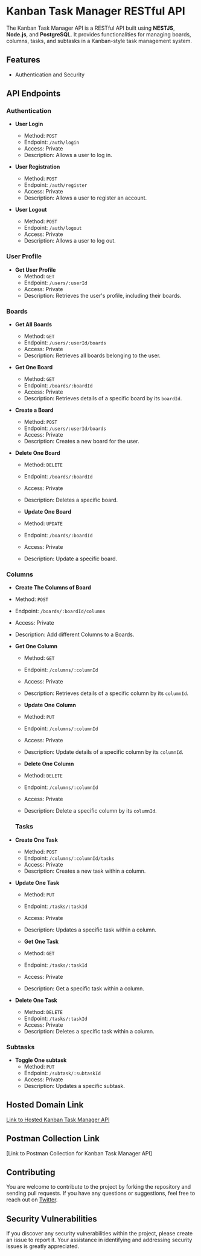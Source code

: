 # Kanban Task Manager RESTful API

The Kanban Task Manager API is a RESTful API built using **NESTJS**, **Node.js**, and **PostgreSQL**. It provides functionalities for managing boards, columns, tasks, and subtasks in a Kanban-style task management system.

## Features

- Authentication and Security

## API Endpoints

### Authentication

- **User Login**
  - Method: `POST`
  - Endpoint: `/auth/login`
  - Access: Private
  - Description: Allows a user to log in.

- **User Registration**
  - Method: `POST`
  - Endpoint: `/auth/register`
  - Access: Private
  - Description: Allows a user to register an account.

- **User Logout**
  - Method: `POST`
  - Endpoint: `/auth/logout`
  - Access: Private
  - Description: Allows a user to log out.

### User Profile

- **Get User Profile**
  - Method: `GET`
  - Endpoint: `/users/:userId`
  - Access: Private
  - Description: Retrieves the user's profile, including their boards.

### Boards

- **Get All Boards**
  - Method: `GET`
  - Endpoint: `/users/:userId/boards`
  - Access: Private
  - Description: Retrieves all boards belonging to the user.

- **Get One Board**
  - Method: `GET`
  - Endpoint: `/boards/:boardId`
  - Access: Private
  - Description: Retrieves details of a specific board by its `boardId`.

- **Create a Board**
  - Method: `POST`
  - Endpoint: `/users/:userId/boards`
  - Access: Private
  - Description: Creates a new board for the user.

- **Delete One Board**
  - Method: `DELETE`
  - Endpoint: `/boards/:boardId`
  - Access: Private
  - Description: Deletes a specific board.
  
  - **Update One Board**
  - Method: `UPDATE`
  - Endpoint: `/boards/:boardId`
  - Access: Private
  - Description: Update a specific board.

### Columns

  - **Create The Columns of Board**
  - Method: `POST`
  - Endpoint: `/boards/:boardId/columns`
  - Access: Private
  - Description: Add different Columns to a Boards.

- **Get One Column**
  - Method: `GET`
  - Endpoint: `/columns/:columnId`
  - Access: Private
  - Description: Retrieves details of a specific column by its `columnId`.
  
  - **Update One Column**
  - Method: `PUT`
  - Endpoint: `/columns/:columnId`
  - Access: Private
  - Description: Update details of a specific column by its `columnId`. 
  
   - **Delete One Column**
  - Method: `DELETE`
  - Endpoint: `/columns/:columnId`
  - Access: Private
  - Description: Delete a specific column by its `columnId`.
  






  ### Tasks

- **Create One Task**
  - Method: `POST`
  - Endpoint: `/columns/:columnId/tasks`
  - Access: Private
  - Description: Creates a new task within a column.
  
- **Update One Task**
  - Method: `PUT`
  - Endpoint: `/tasks/:taskId`
  - Access: Private
  - Description: Updates a specific task within a column.
  
  - **Get One Task**
  - Method: `GET`
  - Endpoint: `/tasks/:taskId`
  - Access: Private
  - Description: Get a specific task within a column.

- **Delete One Task**
  - Method: `DELETE`
  - Endpoint: `/tasks/:taskId`
  - Access: Private
  - Description: Deletes a specific task within a column.


### Subtasks


- **Toggle One subtask**
  - Method: `PUT`
  - Endpoint: `/subtask/:subtaskId`
  - Access: Private
  - Description: Updates a specific subtask.

## Hosted Domain Link

[Link to Hosted Kanban Task Manager API](https://your-api-domain.com)

## Postman Collection Link

[Link to Postman Collection for Kanban Task Manager API]

## Contributing

You are welcome to contribute to the project by forking the repository and sending pull requests. If you have any questions or suggestions, feel free to reach out on [Twitter](https://twitter.com/YourTwitterHandle).

## Security Vulnerabilities

If you discover any security vulnerabilities within the project, please create an issue to report it. Your assistance in identifying and addressing security issues is greatly appreciated.

